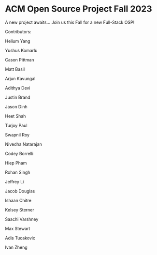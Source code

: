 # ACM Open Source Project Fall 2023

A new project awaits...
Join us this Fall for a new Full-Stack OSP!

Contributors:

Helium Yang

Yushus Komarlu

Cason Pittman

Matt Basil

Arjun Kavungal

Adithya Devi

Justin Brand

Jason Dinh

Heet Shah

Turjoy Paul

Swapnil Roy

Nivedha Natarajan

Codey Borrelli

Hiep Pham

Rohan Singh

Jeffrey Li

Jacob Douglas

Ishaan Chitre

Kelsey Sterner

Saachi Varshney

Max Stewart

Adis Tucakovic

Ivan Zheng